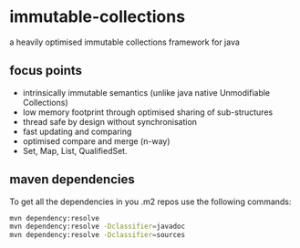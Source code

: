 # immutable-collections
a heavily optimised immutable collections framework for java

## focus points
- intrinsically immutable semantics (unlike java native Unmodifiable Collections)
- low memory footprint through optimised sharing of sub-structures
- thread safe by design without synchronisation
- fast updating and comparing
- optimised compare and merge (n-way)
- Set, Map, List, QualifiedSet.

## maven dependencies
To get all the dependencies in you .m2 repos use the following commands:
````bash
mvn dependency:resolve
mvn dependency:resolve -Dclassifier=javadoc
mvn dependency:resolve -Dclassifier=sources
````

